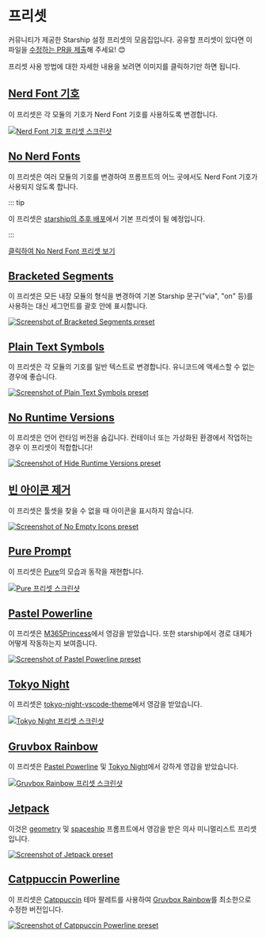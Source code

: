 # 프리셋

커뮤니티가 제공한 Starship 설정 프리셋의 모음집입니다. 공유할 프리셋이 있다면 이 파일을 [수정하는 PR을 제출](https://github.com/starship/starship/edit/master/docs/presets/README.md)해 주세요! 😊

프리셋 사용 방법에 대한 자세한 내용을 보려면 이미지를 클릭하기만 하면 됩니다.

## [Nerd Font 기호](./nerd-font.md)

이 프리셋은 각 모듈의 기호가 Nerd Font 기호를 사용하도록 변경합니다.

[![Nerd Font 기호 프리셋 스크린샷](/presets/img/nerd-font-symbols.png "Click to view Nerd Font Symbols preset")](./nerd-font)

## [No Nerd Fonts](./no-nerd-font.md)

이 프리셋은 여러 모듈의 기호를 변경하여 프롬프트의 어느 곳에서도 Nerd Font 기호가 사용되지 않도록 합니다.

::: tip

이 프리셋은 [starship의 추후 배포](https://github.com/starship/starship/pull/3544)에서 기본 프리셋이 될 예정입니다.

:::

[클릭하여 No Nerd Font 프리셋 보기](./no-nerd-font)

## [Bracketed Segments](./bracketed-segments.md)

이 프리셋은 모든 내장 모듈의 형식을 변경하여 기본 Starship 문구("via", "on" 등)를 사용하는 대신 세그먼트를 괄호 안에 표시합니다.

[![Screenshot of Bracketed Segments preset](/presets/img/bracketed-segments.png "Click to view Bracketed Segments preset")](./bracketed-segments)

## [Plain Text Symbols](./plain-text.md)

이 프리셋은 각 모듈의 기호를 일반 텍스트로 변경합니다. 유니코드에 액세스할 수 없는 경우에 좋습니다.

[![Screenshot of Plain Text Symbols preset](/presets/img/plain-text-symbols.png "Click to view Plain Text Symbols preset")](./plain-text)

## [No Runtime Versions](./no-runtimes.md)

이 프리셋은 언어 런타임 버전을 숨깁니다. 컨테이너 또는 가상화된 환경에서 작업하는 경우 이 프리셋이 적합합니다!

[![Screenshot of Hide Runtime Versions preset](/presets/img/no-runtime-versions.png "Click to view No Runtime Versions preset")](./no-runtimes)

## [빈 아이콘 제거](./no-empty-icons.md)

이 프리셋은 툴셋을 찾을 수 없을 때 아이콘을 표시하지 않습니다.

[![Screenshot of No Empty Icons preset](/presets/img/no-empty-icons.png "Click to view No Runtime Versions preset")](./no-empty-icons.md)

## [Pure Prompt](./pure-preset.md)

이 프리셋은 [Pure](https://github.com/sindresorhus/pure)의 모습과 동작을 재현합니다.

[![Pure 프리셋 스크린샷](/presets/img/pure-preset.png "Click to view Pure Prompt preset")](./pure-preset)

## [Pastel Powerline](./pastel-powerline.md)

이 프리셋은 [M365Princess](https://github.com/JanDeDobbeleer/oh-my-posh/blob/main/themes/M365Princess.omp.json)에서 영감을 받았습니다. 또한 starship에서 경로 대체가 어떻게 작동하는지 보여줍니다.

[![Screenshot of Pastel Powerline preset](/presets/img/pastel-powerline.png "Click to view Pure Prompt preset")](./pastel-powerline)

## [Tokyo Night](./tokyo-night.md)

이 프리셋은 [tokyo-night-vscode-theme](https://github.com/enkia/tokyo-night-vscode-theme)에서 영감을 받았습니다.

[![Tokyo Night 프리셋 스크린샷](/presets/img/tokyo-night.png "Click to view Tokyo Night preset")](./tokyo-night)

## [Gruvbox Rainbow](./gruvbox-rainbow.md)

이 프리셋은 [Pastel Powerline](./pastel-powerline.md) 및 [Tokyo Night](./tokyo-night.md)에서 강하게 영감을 받았습니다.

[![Gruvbox Rainbow 프리셋 스크린샷](/presets/img/gruvbox-rainbow.png "Click to view Gruvbox Rainbow preset")](./gruvbox-rainbow)

## [Jetpack](./jetpack.md)

이것은 [geometry](https://github.com/geometry-zsh/geometry) 및 [spaceship](https://github.com/spaceship-prompt/spaceship-prompt) 프롬프트에서 영감을 받은 의사 미니멀리스트 프리셋입니다.

[![Screenshot of Jetpack preset](/presets/img/jetpack.png "Click to view Jetpack preset")](./jetpack)

## [Catppuccin Powerline](./catppuccin-powerline.md)

이 프리셋은 [Catppuccin](https://github.com/catppuccin/catppuccin) 테마 팔레트를 사용하여 [Gruvbox Rainbow](./gruvbox-rainbow.md)를 최소한으로 수정한 버전입니다.

[![Screenshot of Catppuccin Powerline preset](/presets/img/catppuccin-powerline.png "Click to view Catppuccin Powerline preset")](./catppuccin-powerline)
